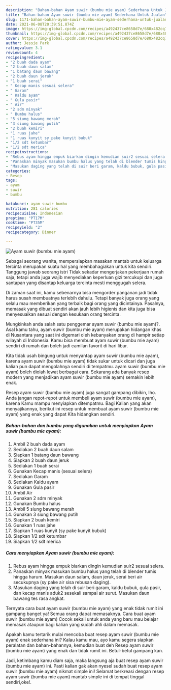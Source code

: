 ```yaml
---
description: "Bahan-bahan Ayam suwir (bumbu mie ayam) Sederhana Untuk Jualan"
title: "Bahan-bahan Ayam suwir (bumbu mie ayam) Sederhana Untuk Jualan"
slug: 1171-bahan-bahan-ayam-suwir-bumbu-mie-ayam-sederhana-untuk-jualan
date: 2021-06-08T20:39:51.874Z
image: https://img-global.cpcdn.com/recipes/a492437ce8658d7e/680x482cq70/ayam-suwir-bumbu-mie-ayam-foto-resep-utama.jpg
thumbnail: https://img-global.cpcdn.com/recipes/a492437ce8658d7e/680x482cq70/ayam-suwir-bumbu-mie-ayam-foto-resep-utama.jpg
cover: https://img-global.cpcdn.com/recipes/a492437ce8658d7e/680x482cq70/ayam-suwir-bumbu-mie-ayam-foto-resep-utama.jpg
author: Jessie Park
ratingvalue: 3.1
reviewcount: 4
recipeingredient:
- "2 buah dada ayam"
- "2 buah daun salam"
- "1 batang daun bawang"
- "2 buah daun jeruk"
- "1 buah serai"
- " Kecap manis sesuai selera"
- " Garam"
- " Kaldu ayam"
- " Gula pasir"
- " Air"
- "2 sdm minyak"
- " Bumbu halus"
- "5 siung bawang merah"
- "3 siung bawang putih"
- "2 buah kemiri"
- "1 ruas jahe"
- "1 ruas kunyit sy pake kunyit bubuk"
- "1/2 sdt ketumbar"
- "1/2 sdt merica"
recipeinstructions:
- "Rebus ayam hingga empuk biarkan dingin kemudian suir2 sesuai selera."
- "Panaskan minyak masukan bumbu halus yang telah di blender tumis hingga harum. Masukan daun salam, daun jeruk, serai beri air secukupnya (sy pake air sisa rebusan daging)."
- "Masukan daging yang telah di suir beri garam, kaldu bubuk, gula pasir, dan kecap manis aduk2 sesekali sampai air surut. Masukan daun bawang tes rasa angkat."
categories:
- Resep
tags:
- ayam
- suwir
- bumbu

katakunci: ayam suwir bumbu 
nutrition: 281 calories
recipecuisine: Indonesian
preptime: "PT17M"
cooktime: "PT35M"
recipeyield: "2"
recipecategory: Dinner

---
```



![Ayam suwir (bumbu mie ayam)](https://img-global.cpcdn.com/recipes/a492437ce8658d7e/680x482cq70/ayam-suwir-bumbu-mie-ayam-foto-resep-utama.jpg)

Sebagai seorang wanita, mempersiapkan masakan mantab untuk keluarga tercinta merupakan suatu hal yang membahagiakan untuk kita sendiri. Tanggung jawab seorang istri Tidak sekadar mengerjakan pekerjaan rumah saja, tetapi anda juga wajib menyediakan keperluan gizi tercukupi dan juga santapan yang disantap keluarga tercinta mesti menggugah selera.

Di zaman  saat ini, kamu sebenarnya bisa mengorder panganan jadi tidak harus susah membuatnya terlebih dahulu. Tetapi banyak juga orang yang selalu mau memberikan yang terbaik bagi orang yang dicintainya. Pasalnya, memasak yang dibuat sendiri akan jauh lebih higienis dan kita juga bisa menyesuaikan sesuai dengan kesukaan orang tercinta. 



Mungkinkah anda salah satu penggemar ayam suwir (bumbu mie ayam)?. Asal kamu tahu, ayam suwir (bumbu mie ayam) merupakan hidangan khas di Nusantara yang saat ini digemari oleh kebanyakan orang di hampir setiap wilayah di Indonesia. Kamu bisa membuat ayam suwir (bumbu mie ayam) sendiri di rumah dan boleh jadi camilan favorit di hari libur.

Kita tidak usah bingung untuk menyantap ayam suwir (bumbu mie ayam), karena ayam suwir (bumbu mie ayam) tidak sukar untuk dicari dan juga kalian pun dapat mengolahnya sendiri di tempatmu. ayam suwir (bumbu mie ayam) boleh diolah lewat berbagai cara. Sekarang ada banyak resep modern yang menjadikan ayam suwir (bumbu mie ayam) semakin lebih enak.

Resep ayam suwir (bumbu mie ayam) juga sangat gampang dibikin, lho. Anda jangan repot-repot untuk membeli ayam suwir (bumbu mie ayam), karena Kamu mampu menyiapkan ditempatmu. Bagi Kalian yang akan menyajikannya, berikut ini resep untuk membuat ayam suwir (bumbu mie ayam) yang enak yang dapat Kita hidangkan sendiri.

<!--inarticleads1-->

##### Bahan-bahan dan bumbu yang digunakan untuk menyiapkan Ayam suwir (bumbu mie ayam):

1. Ambil 2 buah dada ayam
1. Sediakan 2 buah daun salam
1. Siapkan 1 batang daun bawang
1. Siapkan 2 buah daun jeruk
1. Sediakan 1 buah serai
1. Gunakan  Kecap manis (sesuai selera)
1. Sediakan  Garam
1. Sediakan  Kaldu ayam
1. Gunakan  Gula pasir
1. Ambil  Air
1. Gunakan 2 sdm minyak
1. Gunakan  Bumbu halus
1. Ambil 5 siung bawang merah
1. Gunakan 3 siung bawang putih
1. Siapkan 2 buah kemiri
1. Gunakan 1 ruas jahe
1. Siapkan 1 ruas kunyit (sy pake kunyit bubuk)
1. Siapkan 1/2 sdt ketumbar
1. Siapkan 1/2 sdt merica




<!--inarticleads2-->

##### Cara menyiapkan Ayam suwir (bumbu mie ayam):

1. Rebus ayam hingga empuk biarkan dingin kemudian suir2 sesuai selera.
1. Panaskan minyak masukan bumbu halus yang telah di blender tumis hingga harum. Masukan daun salam, daun jeruk, serai beri air secukupnya (sy pake air sisa rebusan daging).
1. Masukan daging yang telah di suir beri garam, kaldu bubuk, gula pasir, dan kecap manis aduk2 sesekali sampai air surut. Masukan daun bawang tes rasa angkat.




Ternyata cara buat ayam suwir (bumbu mie ayam) yang enak tidak rumit ini gampang banget ya! Semua orang dapat memasaknya. Cara buat ayam suwir (bumbu mie ayam) Cocok sekali untuk anda yang baru mau belajar memasak ataupun bagi kalian yang sudah ahli dalam memasak.

Apakah kamu tertarik mulai mencoba buat resep ayam suwir (bumbu mie ayam) enak sederhana ini? Kalau kamu mau, ayo kamu segera siapkan peralatan dan bahan-bahannya, kemudian buat deh Resep ayam suwir (bumbu mie ayam) yang enak dan tidak rumit ini. Betul-betul gampang kan. 

Jadi, ketimbang kamu diam saja, maka langsung aja buat resep ayam suwir (bumbu mie ayam) ini. Pasti kalian gak akan nyesel sudah buat resep ayam suwir (bumbu mie ayam) nikmat simple ini! Selamat berkreasi dengan resep ayam suwir (bumbu mie ayam) mantab simple ini di tempat tinggal sendiri,oke!.

